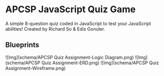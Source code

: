 # APCSP JavaScript Quiz Game

A simple 8-question quiz coded in JavaScript to test your JavaScript abilities! Created by Richard So & Edis Gonuler.

## Blueprints
![Img](schema/APCSP Quiz Assignment-Logic Diagram.png)
![Img](schema/APCSP Quiz Assignment-ERD.png)
![Img](schema/APCSP Quiz Assignment-Wireframe.png)